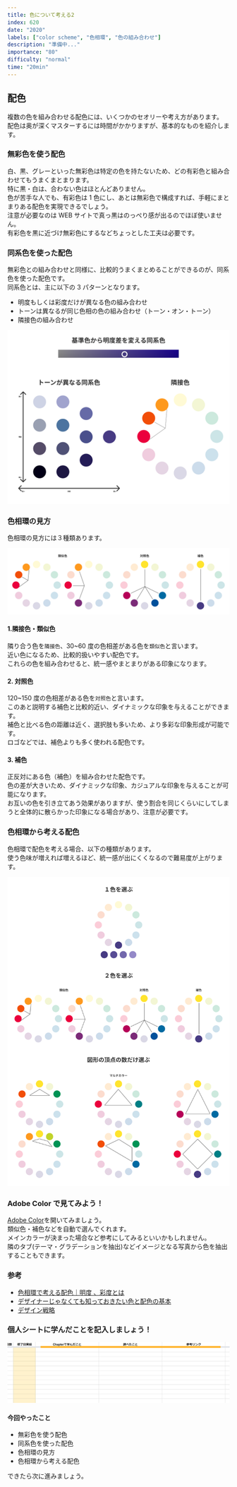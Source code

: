 ```yaml
---
title: 色について考える2
index: 620
date: "2020"
labels: ["color scheme", "色相環", "色の組み合わせ"]
description: "準備中..."
importance: "80"
difficulty: "normal"
time: "20min"
---
```


## 配色

複数の色を組み合わせる配色には、いくつかのセオリーや考え方があります。  
配色は奥が深くマスターするには時間がかかりますが、基本的なものを紹介します。

### 無彩色を使う配色

白、黒、グレーといった無彩色は特定の色を持たないため、どの有彩色と組み合わせてもうまくまとまります。  
特に黒・白は、合わない色はほとんどありません。  
色が苦手な人でも、有彩色は 1 色にし、あとは無彩色で構成すれば、手軽にまとまりある配色を実現できるでしょう。  
注意が必要なのは WEB サイトで真っ黒はのっぺり感が出るのでほぼ使いません。  
有彩色を黒に近づけ無彩色にするなどちょっとした工夫は必要です。

### 同系色を使った配色

無彩色との組み合わせと同様に、比較的うまくまとめることができるのが、同系色を使った配色です。  
同系色とは、主に以下の 3 パターンとなります。

- 明度もしくは彩度だけが異なる色の組み合わせ
- トーンは異なるが同じ色相の色の組み合わせ（トーン・オン・トーン）
- 隣接色の組み合わせ

![same](./img/same.png)

### 色相環の見方

色相環の見方には３種類あります。

![kinds](./img/color-kinds.png)

#### 1.隣接色・類似色

隣り合う色を`隣接色`、30~60 度の色相差がある色を`類似色`と言います。  
近い色になるため、比較的扱いやすい配色です。  
これらの色を組み合わせると、統一感やまとまりがある印象になります。

#### 2. 対照色

120~150 度の色相差がある色を`対照色`と言います。  
このあと説明する補色と比較的近い、ダイナミックな印象を与えることができます。  
補色と比べる色の距離は近く、選択肢も多いため、より多彩な印象形成が可能です。  
ロゴなどでは、補色よりも多く使われる配色です。

#### 3. 補色

正反対にある色（補色）を組み合わせた配色です。  
色の差が大きいため、ダイナミックな印象、カジュアルな印象を与えることが可能になります。  
お互いの色を引き立てあう効果がありますが、使う割合を同じくらいにしてしまうと全体的に散らかった印象になる場合があり、注意が必要です。

### 色相環から考える配色

色相環で配色を考える場合、以下の種類があります。  
使う色味が増えれば増えるほど、統一感が出にくくなるので難易度が上がります。

![colors](./img/colors.png)

### Adobe Color で見てみよう！

[Adobe Color](https://color.adobe.com/ja/create/color-wheel)を開いてみましょう。  
類似色・補色などを自動で選んでくれます。  
メインカラーが決まった場合など参考にしてみるといいかもしれません。  
隣のタブ(テーマ・グラデーションを抽出)などイメージとなる写真から色を抽出することもできます。

### 参考

- [色相環で考える配色｜明度 、彩度とは](https://sevendex.com/post/7275/)
- [デザイナーじゃなくても知っておきたい色と配色の基本](https://baigie.me/officialblog/2021/01/27/color_theory/)
- [デザイン戦略](https://twitter.com/arai_yusaku/status/1485768024632492033?t=5PmbOrzUgzSqZvOlFsDm-Q&s=19)

### 個人シートに学んだことを記入しましょう！

![sheet](../../assets/sheet.png)

#### 今回やったこと

- 無彩色を使う配色
- 同系色を使った配色
- 色相環の見方
- 色相環から考える配色

できたら次に進みましょう。
